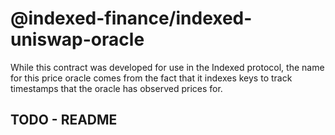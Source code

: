 # @indexed-finance/indexed-uniswap-oracle

While this contract was developed for use in the Indexed protocol, the name for this price oracle comes from the fact that it indexes keys to track timestamps that the oracle has observed prices for.

## TODO - README